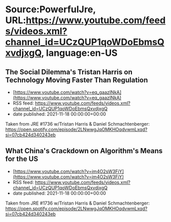 # Source:PowerfulJre, URL:https://www.youtube.com/feeds/videos.xml?channel_id=UCzQUP1qoWDoEbmsQxvdjxgQ, language:en-US

## The Social Dilemma's Tristan Harris on Technology Moving Faster Than Regulation
 - [https://www.youtube.com/watch?v=eq_gaazINkA](https://www.youtube.com/watch?v=eq_gaazINkA)
 - RSS feed: https://www.youtube.com/feeds/videos.xml?channel_id=UCzQUP1qoWDoEbmsQxvdjxgQ
 - date published: 2021-11-18 00:00:00+00:00

Taken from JRE #1736 w/Tristan Harris & Daniel Schmachtenberger:
https://open.spotify.com/episode/2LNwwgJqOMKHOqdvwmLxqd?si=07cb424d340243eb

## What China's Crackdown on Algorithm's Means for the US
 - [https://www.youtube.com/watch?v=im4O2sW3FiY](https://www.youtube.com/watch?v=im4O2sW3FiY)
 - RSS feed: https://www.youtube.com/feeds/videos.xml?channel_id=UCzQUP1qoWDoEbmsQxvdjxgQ
 - date published: 2021-11-18 00:00:00+00:00

Taken from JRE #1736 w/Tristan Harris & Daniel Schmachtenberger:
https://open.spotify.com/episode/2LNwwgJqOMKHOqdvwmLxqd?si=07cb424d340243eb

